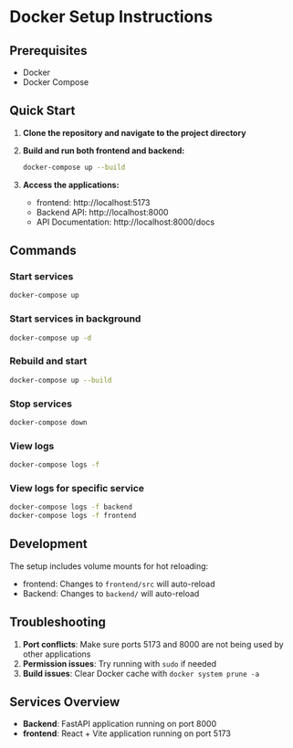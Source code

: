 # Docker Setup Instructions

## Prerequisites
- Docker
- Docker Compose

## Quick Start

1. **Clone the repository and navigate to the project directory**

2. **Build and run both frontend and backend:**
   ```bash
   docker-compose up --build
   ```

3. **Access the applications:**
   - frontend: http://localhost:5173
   - Backend API: http://localhost:8000
   - API Documentation: http://localhost:8000/docs

## Commands

### Start services
```bash
docker-compose up
```

### Start services in background
```bash
docker-compose up -d
```

### Rebuild and start
```bash
docker-compose up --build
```

### Stop services
```bash
docker-compose down
```

### View logs
```bash
docker-compose logs -f
```

### View logs for specific service
```bash
docker-compose logs -f backend
docker-compose logs -f frontend
```

## Development

The setup includes volume mounts for hot reloading:
- frontend: Changes to `frontend/src` will auto-reload
- Backend: Changes to `backend/` will auto-reload

## Troubleshooting

1. **Port conflicts**: Make sure ports 5173 and 8000 are not being used by other applications
2. **Permission issues**: Try running with `sudo` if needed
3. **Build issues**: Clear Docker cache with `docker system prune -a`

## Services Overview

- **Backend**: FastAPI application running on port 8000
- **frontend**: React + Vite application running on port 5173
